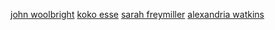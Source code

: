 [john woolbright](https://github.com/jwoolbright23)
[koko esse](https://github.com/KossiviEsse1)
[sarah freymiller](https://github.com/sfreymiller)
[alexandria watkins](https://github.com/Alexandria242)
